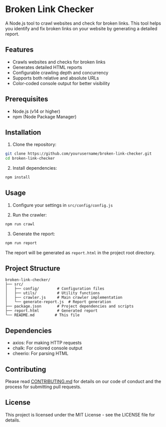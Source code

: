 # Broken Link Checker

A Node.js tool to crawl websites and check for broken links. This tool helps you identify and fix broken links on your website by generating a detailed report.

## Features

- Crawls websites and checks for broken links
- Generates detailed HTML reports
- Configurable crawling depth and concurrency
- Supports both relative and absolute URLs
- Color-coded console output for better visibility

## Prerequisites

- Node.js (v14 or higher)
- npm (Node Package Manager)

## Installation

1. Clone the repository:

```bash
git clone https://github.com/yourusername/broken-link-checker.git
cd broken-link-checker
```

2. Install dependencies:

```bash
npm install
```

## Usage

1. Configure your settings in `src/config/config.js`

2. Run the crawler:

```bash
npm run crawl
```

3. Generate the report:

```bash
npm run report
```

The report will be generated as `report.html` in the project root directory.

## Project Structure

```
broken-link-checker/
├── src/
│   ├── config/        # Configuration files
│   ├── utils/         # Utility functions
│   ├── crawler.js     # Main crawler implementation
│   └── generate-report.js  # Report generation
├── package.json       # Project dependencies and scripts
├── report.html        # Generated report
└── README.md         # This file
```

## Dependencies

- axios: For making HTTP requests
- chalk: For colored console output
- cheerio: For parsing HTML

## Contributing

Please read [CONTRIBUTING.md](CONTRIBUTING.md) for details on our code of conduct and the process for submitting pull requests.

## License

This project is licensed under the MIT License - see the LICENSE file for details.
